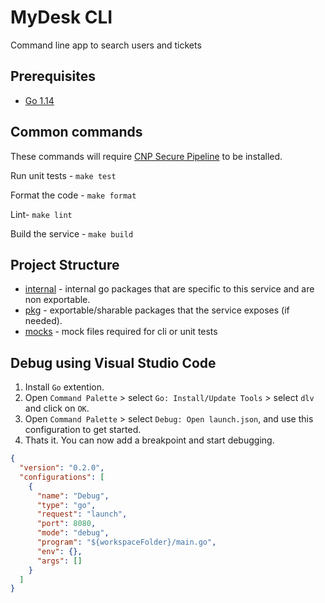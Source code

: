 # MyDesk CLI

Command line app to search users and tickets <br/>

## Prerequisites

- [Go 1.14](https://golang.org)

## Common commands

These commands will require [CNP Secure Pipeline](https://github.latitudefinancial.com/Latitude/cnp-secure-pipeline) to be installed.

Run unit tests - `make test`

Format the code - `make format`

Lint- `make lint`

Build the service - `make build`

## Project Structure

- [internal](./internal) - internal go packages that are specific to this service and are non exportable.
- [pkg](./pkg) - exportable/sharable packages that the service exposes (if needed).
- [mocks](./mocks) - mock files required for cli or unit tests

## Debug using Visual Studio Code

1. Install `Go` extention.
2. Open `Command Palette` > select `Go: Install/Update Tools` > select `dlv` and click on `OK`.
3. Open `Command Palette` > select `Debug: Open launch.json`, and use this configuration to get started.
4. Thats it. You can now add a breakpoint and start debugging.

```json
{
  "version": "0.2.0",
  "configurations": [
    {
      "name": "Debug",
      "type": "go",
      "request": "launch",
      "port": 8080,
      "mode": "debug",
      "program": "${workspaceFolder}/main.go",
      "env": {},
      "args": []
    }
  ]
}
```

